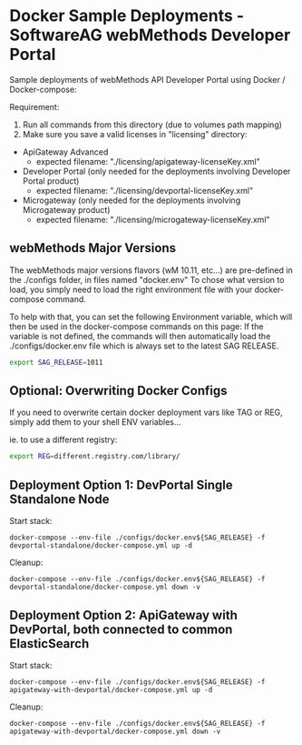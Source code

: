 # Docker Sample Deployments - SoftwareAG webMethods Developer Portal

Sample deployments of webMethods API Developer Portal using Docker / Docker-compose:

Requirement: 

1) Run all commands from this directory (due to volumes path mapping)
2) Make sure you save a valid licenses in "licensing" directory:
 - ApiGateway Advanced
   - expected filename: "./licensing/apigateway-licenseKey.xml"
 - Developer Portal (only needed for the deployments involving Developer Portal product)
   - expected filename: "./licensing/devportal-licenseKey.xml"
 - Microgateway (only needed for the deployments involving Microgateway product)
   - expected filename: "./licensing/microgateway-licenseKey.xml"

## webMethods Major Versions

The webMethods major versions flavors (wM 10.11, etc...) are pre-defined in the ./configs folder, in files named "docker.env<version>"
To chose what version to load, you simply need to load the right environment file with your docker-compose command.

To help with that, you can set the following Environment variable, which will then be used in the docker-compose commands on this page:
If the variable is not defined, the commands will then automatically load the ./configs/docker.env file which is always set to the latest SAG RELEASE.

```bash
export SAG_RELEASE=1011
```

## Optional: Overwriting Docker Configs

If you need to overwrite certain docker deployment vars like TAG or REG, simply add them to your shell ENV variables...

ie. to use a different registry:

```bash
export REG=different.registry.com/library/ 
```

## Deployment Option 1: DevPortal Single Standalone Node

Start stack:

```
docker-compose --env-file ./configs/docker.env${SAG_RELEASE} -f devportal-standalone/docker-compose.yml up -d
```

Cleanup:

```
docker-compose --env-file ./configs/docker.env${SAG_RELEASE} -f devportal-standalone/docker-compose.yml down -v
```

## Deployment Option 2: ApiGateway with DevPortal, both connected to common ElasticSearch

Start stack:

```
docker-compose --env-file ./configs/docker.env${SAG_RELEASE} -f apigateway-with-devportal/docker-compose.yml up -d
```

Cleanup:

```
docker-compose --env-file ./configs/docker.env${SAG_RELEASE} -f apigateway-with-devportal/docker-compose.yml down -v
```